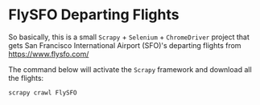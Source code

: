 # FlySFO Departing Flights

So basically, this is a small `Scrapy` + `Selenium` + `ChromeDriver` project that gets San Francisco International Airport (SFO)'s departing flights from https://www.flysfo.com/

The command below will activate the `Scrapy` framework and download all the flights:

`scrapy crawl FlySFO`
